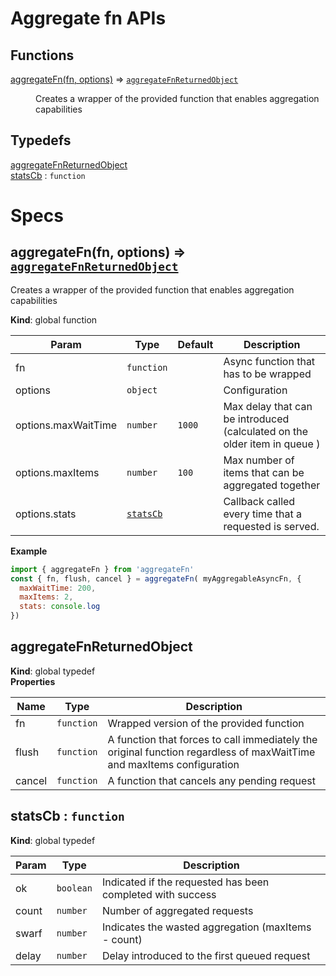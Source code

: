<!-------------------------------------------------------------------->
<!--                            WARNING!                            -->
<!-------------------------------------------------------------------->
<!--                                                                -->
<!-- THIS IS AN AUTOGENERATED FILE. DO NOT EDIT THIS FILE DIRECTLY. -->
<!-- but run the following script $ npm run build                   -->
<!--                                                                -->
<!-------------------------------------------------------------------->
<!-------------------------------------------------------------------->

# Aggregate fn APIs
## Functions

<dl>
<dt><a href="#aggregateFn">aggregateFn(fn, options)</a> ⇒ <code><a href="#aggregateFnReturnedObject">aggregateFnReturnedObject</a></code></dt>
<dd><p>Creates a wrapper of the provided function that enables aggregation capabilities</p>
</dd>
</dl>

## Typedefs

<dl>
<dt><a href="#aggregateFnReturnedObject">aggregateFnReturnedObject</a></dt>
<dd></dd>
<dt><a href="#statsCb">statsCb</a> : <code>function</code></dt>
<dd></dd>
</dl>

# Specs
<a name="aggregateFn"></a>

## aggregateFn(fn, options) ⇒ [<code>aggregateFnReturnedObject</code>](#aggregateFnReturnedObject)
Creates a wrapper of the provided function that enables aggregation capabilities

**Kind**: global function  

| Param | Type | Default | Description |
| --- | --- | --- | --- |
| fn | <code>function</code> |  | Async function that has to be wrapped |
| options | <code>object</code> |  | Configuration |
| options.maxWaitTime | <code>number</code> | <code>1000</code> | Max delay that can be introduced (calculated on the older item in queue ) |
| options.maxItems | <code>number</code> | <code>100</code> | Max number of items that can be aggregated together |
| options.stats | [<code>statsCb</code>](#statsCb) |  | Callback called every time that a requested is served. |

**Example**  
```js
import { aggregateFn } from 'aggregateFn'
const { fn, flush, cancel } = aggregateFn( myAggregableAsyncFn, {
  maxWaitTime: 200,
  maxItems: 2,
  stats: console.log
})
```
<a name="aggregateFnReturnedObject"></a>

## aggregateFnReturnedObject
**Kind**: global typedef  
**Properties**

| Name | Type | Description |
| --- | --- | --- |
| fn | <code>function</code> | Wrapped version of the provided function |
| flush | <code>function</code> | A function that forces to call immediately the original function regardless of maxWaitTime and maxItems configuration |
| cancel | <code>function</code> | A function that cancels any pending request |

<a name="statsCb"></a>

## statsCb : <code>function</code>
**Kind**: global typedef  

| Param | Type | Description |
| --- | --- | --- |
| ok | <code>boolean</code> | Indicated if the requested has been completed with success |
| count | <code>number</code> | Number of aggregated requests |
| swarf | <code>number</code> | Indicates the wasted aggregation (maxItems - count) |
| delay | <code>number</code> | Delay introduced to the first queued request |

